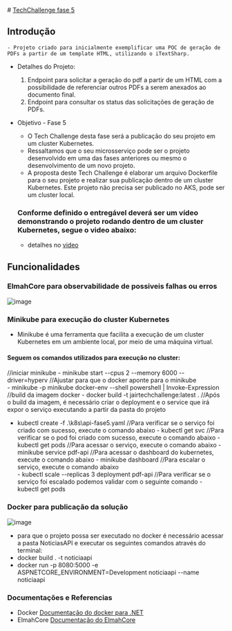 ﻿﻿# [TechChallenge fase 5](https://github.com/JairJr/../README.md)

## Introdução
	- Projeto criado para inicialmente exemplificar uma POC de geração de PDFs a partir de um template HTML, utilizando o iTextSharp.

- Detalhes do Projeto:
  1. Endpoint para solicitar a geração do pdf a partir de um HTML com a possibilidade de referenciar outros PDFs a serem anexados ao documento final.
  2. Endpoint para consultar os status das solicitações de geração de PDFs.

- Objetivo - Fase 5   
	- O Tech Challenge desta fase será a publicação do seu projeto em um cluster Kubernetes.
    - Ressaltamos que o seu microsserviço pode ser o projeto desenvolvido em uma das fases anteriores ou mesmo o desenvolvimento de um novo projeto.   
	- A proposta deste Tech Challenge é elaborar um arquivo Dockerfile para o seu projeto e realizar sua publicação dentro de um cluster Kubernetes. Este projeto não precisa ser publicado no AKS, pode ser um cluster local.

	### Conforme definido o entregável deverá ser um vídeo demonstrando o projeto rodando dentro de um cluster Kubernetes, segue o video abaixo:
	- detalhes no [video](link)
  
## Funcionalidades


### ElmahCore para observabilidade de possiveis falhas ou erros
  ![image](https://github.com/JairJr/TechChallenge2/assets/29376086/c9fa0bb7-c340-46ee-88df-b4716551f0fb)


### Minikube para execução do cluster Kubernetes
  
  - Minikube é uma ferramenta que facilita a execução de um cluster Kubernetes em um ambiente local, por meio de uma máquina virtual.
  
#### Seguem os comandos utilizados para execução no cluster:
  //iniciar minikube
  	- minikube start --cpus 2 --memory 6000 --driver=hyperv
  //Ajustar para que o docker aponte para o minikube  
	- minikube -p minikube docker-env --shell powershell | Invoke-Expression
  //build da imagem docker
	- docker build -t jairtechchallenge:latest .
  //Após o build da imagem, é necessário criar o deployment e o service que irá expor o serviço executando a partir da pasta do projeto
   - kubectl create -f .\k8s\api-fase5.yaml
  //Para verificar se o serviço foi criado com sucesso, execute o comando abaixo
	- kubectl get svc
  //Para verificar se o pod foi criado com sucesso, execute o comando abaixo
	- kubectl get pods
  //Para acessar o serviço, execute o comando abaixo
	- minikube service pdf-api
  //Para acessar o dashboard do kubernetes, execute o comando abaixo
	- minikube dashboard
  //Para escalar o serviço, execute o comando abaixo	
	- kubectl scale --replicas 3 deployment pdf-api
  //Para verificar se o serviço foi escalado podemos validar com o seguinte comando
	- kubectl get pods

### Docker para publicação da solução
  ![image](https://github.com/JairJr/TechChallenge2/assets/29376086/587c7802-0697-4090-8e0a-a83268e5f543)
- para que o projeto possa ser executado no docker é necessário acessar a pasta NoticiasAPI e executar os seguintes comandos através do terminal:
- docker build . -t noticiaapi
- docker run -p 8080:5000 -e ASPNETCORE_ENVIRONMENT=Development noticiaapi --name noticiaapi

### Documentações e Referencias 
- Docker [Documentação do docker para .NET](https://docs.docker.com/language/dotnet/build-images/)  
- ElmahCore [Documentação do ElmahCore](https://github.com/ElmahCore/ElmahCore)





